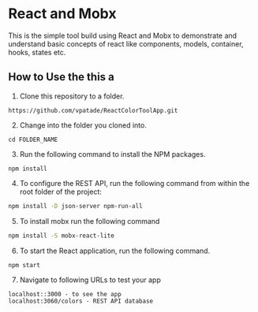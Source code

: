 # React and Mobx
This is the simple tool build using React and Mobx to demonstrate and understand basic concepts of react like components, models, container, hooks, states etc.

## How to Use the this a

1. Clone this repository to a folder.
```
https://github.com/vpatade/ReactColorToolApp.git
```

2. Change into the folder you cloned into.

```
cd FOLDER_NAME
```

3. Run the following command to install the NPM packages.

```
npm install
```

4. To configure the REST API, run the following command from within the root folder of the project:

```bash
npm install -D json-server npm-run-all
```
5. To install mobx run the following command

```bash
npm install -S mobx-react-lite
```

6. To start the React application, run the following command.

```
npm start
```

7. Navigate to following URLs to test your app
```
localhost::3000 - to see the app
localhost:3060/colors - REST API database
```


